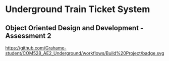 # Underground Train Ticket System
## Object Oriented Design and Development - Assessment 2

https://github.com/Grahame-student/COM528_AE2_Underground/workflows/Build%20Project/badge.svg